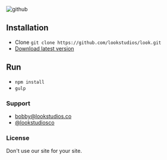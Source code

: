 ![github](https://cloud.githubusercontent.com/assets/3231370/25316046/c07847fa-282d-11e7-8386-3ae803f9d871.png)

## Installation
- Clone `git clone https://github.com/lookstudios/look.git`
- [Download latest version](https://github.com/lookstudios/look/archive/master.zip)

## Run
- `npm install`
- `gulp`

### Support
-   [bobby@lookstudios.co](mailto:bobby@lookstudios.co)
-   [@lookstudiosco](http://twitter.com/lookstudiosco)

### License
Don't use our site for your site.
